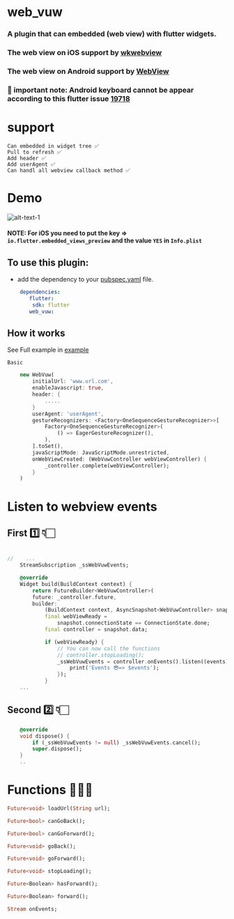 # web_vuw

### A plugin that can embedded (web view) with flutter widgets.

### The web view on iOS support by [wkwebview](https://developer.apple.com/documentation/webkit/wkwebview)

### The web view on Android support by [WebView](https://developer.android.com/reference/android/webkit/WebView)
### 📣 important note: Android keyboard cannot be appear according to this flutter issue [19718](https://github.com/flutter/flutter/issues/19718) 

# support
    Can embedded in widget tree ✅
    Pull to refresh ✅
    Add header ✅
    Add userAgent ✅
    Can handl all webview callback method ✅


# Demo
![alt-text-1](https://media.giphy.com/media/BpaE1Jx8UvLWuVX18v/giphy.gif "demo")

#### NOTE: For iOS you need to put the key => ```io.flutter.embedded_views_preview```   and the value ``` YES ``` in ```Info.plist``` 

## To use this plugin:
* add the dependency to your [pubspec.yaml](https://github.com/DevFatani/Web_Vuw/blob/master/pubspec.yaml) file.


```yaml
    dependencies:
       flutter:
        sdk: flutter
       web_vuw:
```

## How it works
See Full example in [example](https://github.com/DevFatani/Web_Vuw/blob/master/example/lib/main.dart)

`Basic`
```dart
    new WebVuw(
        initialUrl: 'www.url.com',
        enableJavascript: true,
        header: {
            .....
        }
        userAgent: 'userAgent',
        gestureRecognizers: <Factory<OneSequenceGestureRecognizer>>[
            Factory<OneSequenceGestureRecognizer>(
                () => EagerGestureRecognizer(),
            ),
        ].toSet(),
        javaScriptMode: JavaScriptMode.unrestricted,
        onWebViewCreated: (WebVuwController webViewController) {
            _controller.complete(webViewController);
        }
    )
```


# Listen to webview events

## First 1️⃣ 👇🏻
```dart

//    ...
    StreamSubscription _ssWebVuwEvents;

    @override
    Widget build(BuildContext context) {
        return FutureBuilder<WebVuwController>(
        future: _controller.future,
        builder:
            (BuildContext context, AsyncSnapshot<WebVuwController> snapshot) {
            final webViewReady = 
                snapshot.connectionState == ConnectionState.done;
            final controller = snapshot.data;

            if (webViewReady) {
                // You can now call the functions
                // controller.stopLoading();
                _ssWebVuwEvents = controller.onEvents().listen((events) {
                    print('Events 😎=> $events');
                });
            }
    ...
```


## Second 2️⃣ 👇🏻
```dart
    @override
    void dispose() {
        if (_ssWebVuwEvents != null) _ssWebVuwEvents.cancel();
        super.dispose();
    }
    ..
```

# Functions 👨🏻‍💻

```dart
Future<void> loadUrl(String url);
```
```dart
Future<bool> canGoBack();
```
```dart
Future<bool> canGoForward();
```
```dart
Future<void> goBack();
```
```dart
Future<void> goForward();
```
```dart
Future<void> stopLoading();
```
```dart
Future<Boolean> hasForward();
```
```dart
Future<Boolean> forward();
```

```dart
Stream onEvents;
```
